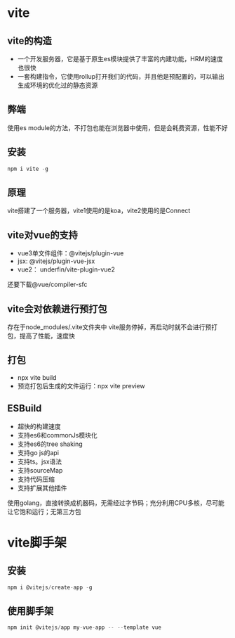 
# vite

## vite的构造
- 一个开发服务器，它是基于原生es模块提供了丰富的内建功能，HRM的速度也很快
- 一套构建指令，它使用rollup打开我们的代码，并且他是预配置的，可以输出生成环境的优化过的静态资源

## 弊端
使用es module的方法，不打包也能在浏览器中使用，但是会耗费资源，性能不好

## 安装
```js
npm i vite -g
```

## 原理
vite搭建了一个服务器，vite1使用的是koa，vite2使用的是Connect

## vite对vue的支持
- vue3单文件组件：@vitejs/plugin-vue
- jsx: @vitejs/plugin-vue-jsx
- vue2： underfin/vite-plugin-vue2

还要下载@vue/compiler-sfc

## vite会对依赖进行预打包
存在于node_modules/.vite文件夹中
vite服务停掉，再启动时就不会进行预打包，提高了性能，速度快

## 打包
- npx vite build
- 预览打包后生成的文件运行：npx vite preview

## ESBuild
- 超快的构建速度
- 支持es6和commonJs模块化
- 支持es6的tree shaking
- 支持go js的api
- 支持ts。jsx语法
- 支持sourceMap
- 支持代码压缩
- 支持扩展其他插件

使用golang，直接转换成机器码，无需经过字节码；充分利用CPU多核，尽可能让它饱和运行；无第三方包

# vite脚手架

## 安装
```js
npm i @vitejs/create-app -g
```

## 使用脚手架
```js
npm init @vitejs/app my-vue-app -- --template vue
```